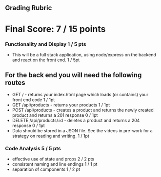 ## Grading Rubric

# Final Score: 7 / 15 points

### Functionality and Display  1 / 5 pts
- This will be a full stack application, using node/express on the backend and react on the front end. 1 / 5pt

## For the back end you will need the following routes
- GET / - returns your index.html page which loads (or contains) your front end code 1 / 1pt
- GET /api/products - returns your products 1 / 1pt
- POST /api/products - creates a product and returns the newly created product and returns a 201 response 0 / 1pt
- DELETE /api/products/:id - deletes a product and returns a 204 response 0 / 1pt
- Data should be stored in a JSON file. See the videos in pre-work for a strategy on reading and writing. 1 / 1pt

### Code Analysis 5 / 5 pts
 
- effective use of state and props 2 / 2 pts
- consistent naming and line endings 1 / 1 pt
- separation of components 1 / 2 pt